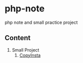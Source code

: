 # php-note
php note and small practice project

## Content
1. Small Project
	1. [CopyInsta](https://github.com/Yu-Zhuang/php-note/tree/main/small-project/CopyInsta)